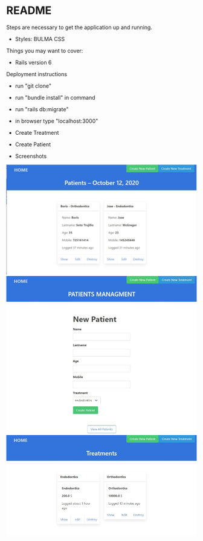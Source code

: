 # README

Steps are necessary to get the
application up and running.

- Styles: BULMA CSS

Things you may want to cover:

- Rails version 6

Deployment instructions

- run "git clone"

- run "bundle install" in command

- run "rails db:migrate"

- in browser type "localhost:3000"

- Create Treatment

- Create Patient

- Screenshots

![Screenshoot](app/assets/images/home.jpg)
![Screenshoot](app/assets/images/form.jpg)
![Screenshoot](app/assets/images/list.jpg)
